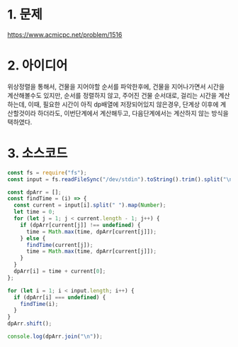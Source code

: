 # 1. 문제

https://www.acmicpc.net/problem/1516

# 2. 아이디어

위상정렬을 통해서, 건물을 지어야할 순서를 파악한후에, 건물을 지어나가면서 시간을 계산해볼수도 있지만, 순서를 정렬하지 않고, 주어진 건물 순서대로, 걸리는 시간을 계산하는데, 이때, 필요한 시간이 아직 dp배열에 저장되어있지 않은경우, 단계상 이후에 계산할것이라 하더라도, 이번단계에서 계산해두고, 다음단계에서는 계산하지 않는 방식을 택하였다.

# 3. 소스코드

```javascript
const fs = require("fs");
const input = fs.readFileSync("/dev/stdin").toString().trim().split("\n");

const dpArr = [];
const findTime = (i) => {
  const current = input[i].split(" ").map(Number);
  let time = 0;
  for (let j = 1; j < current.length - 1; j++) {
    if (dpArr[current[j]] !== undefined) {
      time = Math.max(time, dpArr[current[j]]);
    } else {
      findTime(current[j]);
      time = Math.max(time, dpArr[current[j]]);
    }
  }
  dpArr[i] = time + current[0];
};

for (let i = 1; i < input.length; i++) {
  if (dpArr[i] === undefined) {
    findTime(i);
  }
}
dpArr.shift();

console.log(dpArr.join("\n"));
```
